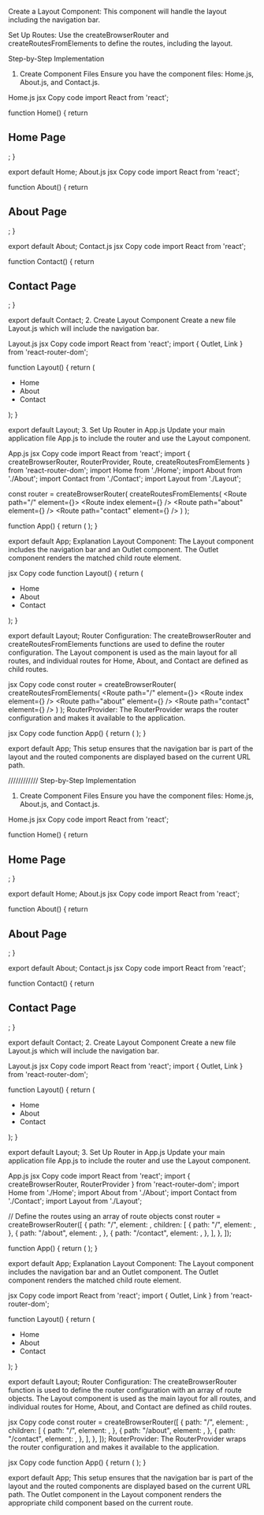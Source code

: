 Create a Layout Component: This component will handle the layout including the navigation bar.

Set Up Routes: Use the createBrowserRouter and createRoutesFromElements to define the routes, including the layout.

Step-by-Step Implementation
1. Create Component Files
Ensure you have the component files: Home.js, About.js, and Contact.js.

Home.js
jsx
Copy code
import React from 'react';

function Home() {
  return <h2>Home Page</h2>;
}

export default Home;
About.js
jsx
Copy code
import React from 'react';

function About() {
  return <h2>About Page</h2>;
}

export default About;
Contact.js
jsx
Copy code
import React from 'react';

function Contact() {
  return <h2>Contact Page</h2>;
}

export default Contact;
2. Create Layout Component
Create a new file Layout.js which will include the navigation bar.

Layout.js
jsx
Copy code
import React from 'react';
import { Outlet, Link } from 'react-router-dom';

function Layout() {
  return (
    <div>
      <nav>
        <ul>
          <li>
            <Link to="/">Home</Link>
          </li>
          <li>
            <Link to="/about">About</Link>
          </li>
          <li>
            <Link to="/contact">Contact</Link>
          </li>
        </ul>
      </nav>
      <div>
        <Outlet />
      </div>
    </div>
  );
}

export default Layout;
3. Set Up Router in App.js
Update your main application file App.js to include the router and use the Layout component.

App.js
jsx
Copy code
import React from 'react';
import { createBrowserRouter, RouterProvider, Route, createRoutesFromElements } from 'react-router-dom';
import Home from './Home';
import About from './About';
import Contact from './Contact';
import Layout from './Layout';

const router = createBrowserRouter(
  createRoutesFromElements(
    <Route path="/" element={<Layout />}>
      <Route index element={<Home />} />
      <Route path="about" element={<About />} />
      <Route path="contact" element={<Contact />} />
    </Route>
  )
);

function App() {
  return (
    <RouterProvider router={router} />
  );
}

export default App;
Explanation
Layout Component: The Layout component includes the navigation bar and an Outlet component. The Outlet component renders the matched child route element.

jsx
Copy code
function Layout() {
  return (
    <div>
      <nav>
        <ul>
          <li>
            <Link to="/">Home</Link>
          </li>
          <li>
            <Link to="/about">About</Link>
          </li>
          <li>
            <Link to="/contact">Contact</Link>
          </li>
        </ul>
      </nav>
      <div>
        <Outlet />
      </div>
    </div>
  );
}

export default Layout;
Router Configuration: The createBrowserRouter and createRoutesFromElements functions are used to define the router configuration. The Layout component is used as the main layout for all routes, and individual routes for Home, About, and Contact are defined as child routes.

jsx
Copy code
const router = createBrowserRouter(
  createRoutesFromElements(
    <Route path="/" element={<Layout />}>
      <Route index element={<Home />} />
      <Route path="about" element={<About />} />
      <Route path="contact" element={<Contact />} />
    </Route>
  )
);
RouterProvider: The RouterProvider wraps the router configuration and makes it available to the application.

jsx
Copy code
function App() {
  return (
    <RouterProvider router={router} />
  );
}

export default App;
This setup ensures that the navigation bar is part of the layout and the routed components are displayed based on the current URL path.





////////////
Step-by-Step Implementation
1. Create Component Files
Ensure you have the component files: Home.js, About.js, and Contact.js.

Home.js
jsx
Copy code
import React from 'react';

function Home() {
  return <h2>Home Page</h2>;
}

export default Home;
About.js
jsx
Copy code
import React from 'react';

function About() {
  return <h2>About Page</h2>;
}

export default About;
Contact.js
jsx
Copy code
import React from 'react';

function Contact() {
  return <h2>Contact Page</h2>;
}

export default Contact;
2. Create Layout Component
Create a new file Layout.js which will include the navigation bar.

Layout.js
jsx
Copy code
import React from 'react';
import { Outlet, Link } from 'react-router-dom';

function Layout() {
  return (
    <div>
      <nav>
        <ul>
          <li>
            <Link to="/">Home</Link>
          </li>
          <li>
            <Link to="/about">About</Link>
          </li>
          <li>
            <Link to="/contact">Contact</Link>
          </li>
        </ul>
      </nav>
      <div>
        <Outlet />
      </div>
    </div>
  );
}

export default Layout;
3. Set Up Router in App.js
Update your main application file App.js to include the router and use the Layout component.

App.js
jsx
Copy code
import React from 'react';
import { createBrowserRouter, RouterProvider } from 'react-router-dom';
import Home from './Home';
import About from './About';
import Contact from './Contact';
import Layout from './Layout';

// Define the routes using an array of route objects
const router = createBrowserRouter([
  {
    path: "/",
    element: <Layout />,
    children: [
      {
        path: "/",
        element: <Home />,
      },
      {
        path: "/about",
        element: <About />,
      },
      {
        path: "/contact",
        element: <Contact />,
      },
    ],
  },
]);

function App() {
  return (
    <RouterProvider router={router} />
  );
}

export default App;
Explanation
Layout Component: The Layout component includes the navigation bar and an Outlet component. The Outlet component renders the matched child route element.

jsx
Copy code
import React from 'react';
import { Outlet, Link } from 'react-router-dom';

function Layout() {
  return (
    <div>
      <nav>
        <ul>
          <li>
            <Link to="/">Home</Link>
          </li>
          <li>
            <Link to="/about">About</Link>
          </li>
          <li>
            <Link to="/contact">Contact</Link>
          </li>
        </ul>
      </nav>
      <div>
        <Outlet />
      </div>
    </div>
  );
}

export default Layout;
Router Configuration: The createBrowserRouter function is used to define the router configuration with an array of route objects. The Layout component is used as the main layout for all routes, and individual routes for Home, About, and Contact are defined as child routes.

jsx
Copy code
const router = createBrowserRouter([
  {
    path: "/",
    element: <Layout />,
    children: [
      {
        path: "/",
        element: <Home />,
      },
      {
        path: "/about",
        element: <About />,
      },
      {
        path: "/contact",
        element: <Contact />,
      },
    ],
  },
]);
RouterProvider: The RouterProvider wraps the router configuration and makes it available to the application.

jsx
Copy code
function App() {
  return (
    <RouterProvider router={router} />
  );
}

export default App;
This setup ensures that the navigation bar is part of the layout and the routed components are displayed based on the current URL path. The Outlet component in the Layout component renders the appropriate child component based on the current route.